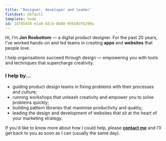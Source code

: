 ```yaml
---
title: 'Designer, developer and leader'
fieldset: default
template: home
id: 1d785450-e1a0-42cb-8b80-95658dfb299a
---
```

Hi, I’m **Jon Roobottom** — a digital product designer. For the past 20 years, I've worked hands-on and led teams in creating **apps** and **websites** that people love. 

I help organisations succeed through design — empowering you with tools and techniques that supercharge creativity.

### I help by...

* guiding product design teams in fixing problems with their processes and culture;
* running workshops that unleash creativity and empower you to solve problems quickly;
* building pattern libraries that maximise productivity and quality;
* leading the design and development of websites that sit at the heart of your marketing strategy.

If you'd like to know more about how I could help, please **[contact me](/contact)** and I'll get back to you as soon as I can (usually the same day).